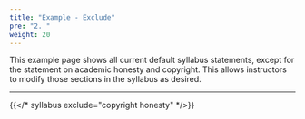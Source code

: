 ```yaml
---
title: "Example - Exclude"
pre: "2. "
weight: 20
---
```


This example page shows all current default syllabus statements, except for the statement on academic honesty and copyright. This allows instructors to modify those sections in the syllabus as desired.

<hr />

{{</* syllabus exclude="copyright honesty" */>}}